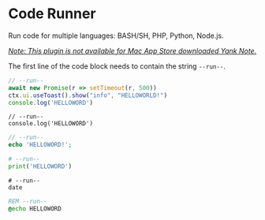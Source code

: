 # Code Runner

Run code for multiple languages: BASH/SH, PHP, Python, Node.js.

*[Note: This plugin is not available for Mac App Store downloaded Yank Note.](https://github.com/purocean/yn/issues/65#issuecomment-1065799677)*

The first line of the code block needs to contain the string `--run--`.

```js
// --run--
await new Promise(r => setTimeout(r, 500))
ctx.ui.useToast().show("info", "HELLOWORLD!")
console.log('HELLOWORD')
```

```node
// --run--
console.log('HELLOWORD')
```

```php
// --run--
echo 'HELLOWORD!';
```

```python
# --run--
print('HELLOWORD')
```

```shell
# --run--
date
```

```bat
REM --run--
@echo HELLOWORD
```
